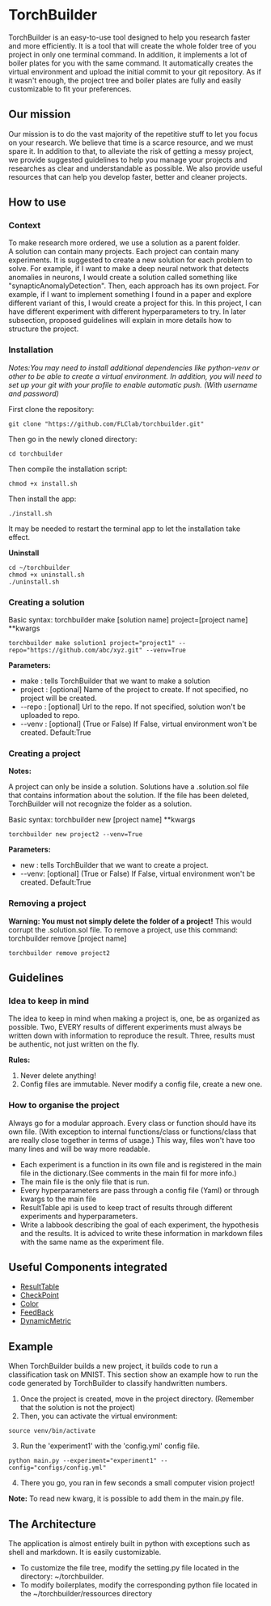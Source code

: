 # TorchBuilder
TorchBuilder is an easy-to-use tool designed to help you research faster and more efficiently.
It is a tool that will create the whole folder tree of you project in only one terminal 
command.  In addition, it implements a lot of boiler plates for you with the same command.
It automatically creates the virtual environment and upload the initial commit to your
git repository.  As if it wasn't enough, the project tree and boiler plates are fully and
easily customizable to fit your preferences.

## Our mission
Our mission is to do the vast majority of the repetitive stuff to let you 
focus on your research.  We believe that time is a scarce resource, and we 
must spare it.  In addition to that, to alleviate the risk of getting a 
messy project, we provide suggested guidelines to help you manage your projects
and researches as clear and understandable as possible.  We also provide
useful resources that can help you develop faster, better and cleaner projects.

## How to use
### Context
To make research more ordered, we use a solution as a parent folder.  
A solution can contain many projects.  Each project can contain many
experiments.  It is suggested to create a new solution for each problem
to solve.  For example, if I want to make a deep neural network that detects
anomalies in neurons, I would create a solution called something like 
"synapticAnomalyDetection".  Then, each approach has its own project.  For example,
if I want to implement something I found in a paper and explore different variant
of this, I would create a project for this.  In this project, I can have different 
experiment with different hyperparameters to try.  In later subsection,
proposed guidelines will explain in more details how to structure the project.

### Installation
*Notes:You may need to install additional dependencies like python-venv or other to be able to
create a virtual environment.  In addition, you will need to set up your git with your profile
to enable automatic push. (With username and password)*

First clone the repository:
```commandline
git clone "https://github.com/FLClab/torchbuilder.git"
```
Then go in the newly cloned directory:
```commandline
cd torchbuilder
```
Then compile the installation script:
```commandline
chmod +x install.sh
```
Then install the app:
```commandline
./install.sh
```
It may be needed to restart the terminal app to let the installation take effect.

**Uninstall**
```commandline
cd ~/torchbuilder
chmod +x uninstall.sh
./uninstall.sh
```

### Creating a solution
Basic syntax: torchbuilder make [solution name] project=[project name] **kwargs
```commandline
torchbuilder make solution1 project="project1" --repo="https://github.com/abc/xyz.git" --venv=True
```
**Parameters:**
- make : tells TorchBuilder that we want to make a solution
- project : [optional] Name of the project to create.  If not specified, no project will be created.
- --repo : [optional] Url to the repo.  If not specified, solution won't be uploaded to repo.
- --venv : [optional] (True or False) If False, virtual environment won't be created.  Default:True

### Creating a project
**Notes:**

A project can only be inside a solution.  Solutions have a .solution.sol file that contains information
about the solution.  If the file has been deleted,  TorchBuilder will not recognize the folder as a 
solution. 

Basic syntax: torchbuilder new [project name] **kwargs
```commandline
torchbuilder new project2 --venv=True 
```
**Parameters:**
- new : tells TorchBuilder that we want to create a project.
- --venv: [optional] (True or False) If False, virtual environment won't be created.  Default:True

### Removing a project
**Warning: You must not simply delete the folder of a project!**  This would corrupt the .solution.sol file.
To remove a project, use this command: torchbuilder remove [project name]
```commandline
torchbuilder remove project2
```

## Guidelines
### Idea to keep in mind
The idea to keep in mind when making a project is, one, be as organized as possible.  Two, EVERY results of
different experiments must always be written down with information to reproduce the result.  Three, results must be
authentic, not just written on the fly.

**Rules:**
1. Never delete anything!
2. Config files are immutable.  Never modify a config file, create a new one.

### How to organise the project
Always go for a modular approach.  Every class or function should have its own file. (With exception to internal 
functions/class or functions/class that are really close together in terms of usage.)  This way,
files won't have too many lines and will be way more readable.

- Each experiment is a function in its own file and is registered in the main file in the dictionary.(See comments in the main fil for more info.)
- The main file is the only file that is run.  
- Every hyperparameters are pass through a config file (Yaml) or through kwargs to the main file
- ResultTable api is used to keep tract of results through different experiments and hyperparameters.
- Write a labbook describing the goal of each experiment, the hypothesis and the results.  It is adviced
to write these information in markdown files with the same name as the experiment file.

## Useful Components integrated
- [ResultTable](Documentation/ResultTable.md)
- [CheckPoint](Documentation/CheckPoint.md)
- [Color](Documentation/Color.md)
- [FeedBack](Documentation/FeedBack.md)
- [DynamicMetric](Documentation/DynamicMetric.md)

## Example
When TorchBuilder builds a new project, it builds code to run a classification task on MNIST.
This section show an example how to run the code generated by TorchBuilder to classify handwritten numbers.

1. Once the project is created, move in the project directory.  (Remember that the solution is not the project)
2. Then, you can activate the virtual environment:
```commandline
source venv/bin/activate
```
3. Run the 'experiment1' with the 'config.yml' config file.
```commandline
python main.py --experiment="experiment1" --config="configs/config.yml"
```
4. There you go, you ran in few seconds a small computer vision project!

**Note:**
To read new kwarg, it is possible to add them in the main.py file.

## The Architecture
The application is almost entirely built in python with exceptions such as shell 
and markdown.  It is easily customizable.

- To customize the file tree, modify the setting.py file located in the directory: ~/torchbuilder.
- To modify boilerplates, modify the corresponding python file located in the ~/torchbuilder/ressources directory
